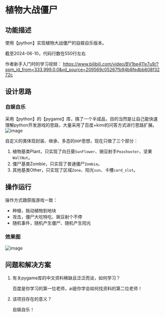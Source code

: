 # 植物大战僵尸

## 功能描述

使用【python】实现植物大战僵尸的自娱自乐版本。


截至2024-06-10，代码行数在550行左右


作者新手入门时的学习视频：
https://www.bilibili.com/video/BV1be411x7u9/?spm_id_from=333.999.0.0&vd_source=209569c05267fb94b8fedbb608f3272c




## 设计思路

### 自娱自乐

采用【python】的【pygame】库，搞了一个半成品，目的当然是让自己能快速理解python开发游戏的思路，大量采用了百度+kimi的问答方式进行思路扩展。 
![image](https://github.com/lizhan1995/pvz/assets/28769051/6c67461f-e197-44b6-abec-4632783ca0eb)

自定义的类体现封装、继承、多态的`OOP`思想，现在只做了三个部分：

1. 植物基类Plant，只实现了向日葵`SunFlower`、豌豆射手`Peashooter`、坚果`WallNut`。
2. 僵尸基类Zombie，只实现了普通僵尸`Zombie`。
3. 其他基类Other，只实现了区域`Zone`、阳光`sun`、卡槽`card_slot`。



## 操作运行

操作方式跟原版游戏一致：

* 种植，拖动植物到地块
* 攻击，僵尸大吃特吃、豌豆射个不停
* 随机事件，随机产生僵尸、随机产生阳光


### 效果图

![image](https://github.com/lizhan1995/pvz/assets/28769051/c2d04da1-17f8-49a2-8ba1-49bfcbc60283)


## 问题和解决方案

1. 有关pygame库的中文资料稀缺且泛泛而谈，如何学习？

   百度是你学习的第一位老师，ai是你学会如何找资料的第二位老师！

   
   
2. 该项目存在的意义？

   自娱自乐！
